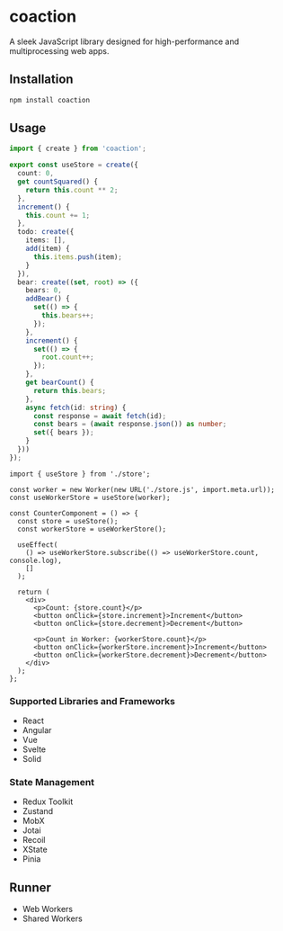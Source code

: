 # coaction

A sleek JavaScript library designed for high-performance and multiprocessing web apps.

## Installation

```bash
npm install coaction
```

## Usage

```ts
import { create } from 'coaction';

export const useStore = create({
  count: 0,
  get countSquared() {
    return this.count ** 2;
  },
  increment() {
    this.count += 1;
  },
  todo: create({
    items: [],
    add(item) {
      this.items.push(item);
    }
  }),
  bear: create((set, root) => ({
    bears: 0,
    addBear() {
      set(() => {
        this.bears++;
      });
    },
    increment() {
      set(() => {
        root.count++;
      });
    },
    get bearCount() {
      return this.bears;
    },
    async fetch(id: string) {
      const response = await fetch(id);
      const bears = (await response.json()) as number;
      set({ bears });
    }
  }))
});
```

```tsx
import { useStore } from './store';

const worker = new Worker(new URL('./store.js', import.meta.url));
const useWorkerStore = useStore(worker);

const CounterComponent = () => {
  const store = useStore();
  const workerStore = useWorkerStore();

  useEffect(
    () => useWorkerStore.subscribe(() => useWorkerStore.count, console.log),
    []
  );

  return (
    <div>
      <p>Count: {store.count}</p>
      <button onClick={store.increment}>Increment</button>
      <button onClick={store.decrement}>Decrement</button>

      <p>Count in Worker: {workerStore.count}</p>
      <button onClick={workerStore.increment}>Increment</button>
      <button onClick={workerStore.decrement}>Decrement</button>
    </div>
  );
};
```

### Supported Libraries and Frameworks

- React
- Angular
- Vue
- Svelte
- Solid

### State Management

- Redux Toolkit
- Zustand
- MobX
- Jotai
- Recoil
- XState
- Pinia

## Runner

- Web Workers
- Shared Workers
